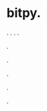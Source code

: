 # bitpy.
.
.
.
.












.






















































.
























.



























.

















































































.












